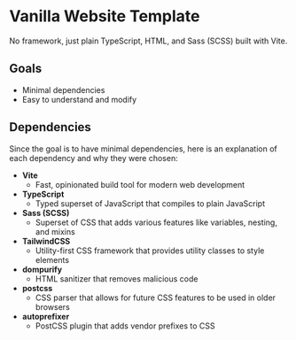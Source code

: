 # Vanilla Website Template

No framework, just plain TypeScript, HTML, and Sass (SCSS) built with Vite.

## Goals
- Minimal dependencies
- Easy to understand and modify


## Dependencies
Since the goal is to have minimal dependencies, here is an explanation of each dependency and why they were chosen:
- **Vite**
	- Fast, opinionated build tool for modern web development
- **TypeScript**
	- Typed superset of JavaScript that compiles to plain JavaScript
- **Sass (SCSS)**
	- Superset of CSS that adds various features like variables, nesting, and mixins
- **TailwindCSS**
	- Utility-first CSS framework that provides utility classes to style elements
- **dompurify**
	- HTML sanitizer that removes malicious code
- **postcss**
	- CSS parser that allows for future CSS features to be used in older browsers
- **autoprefixer**
	- PostCSS plugin that adds vendor prefixes to CSS

